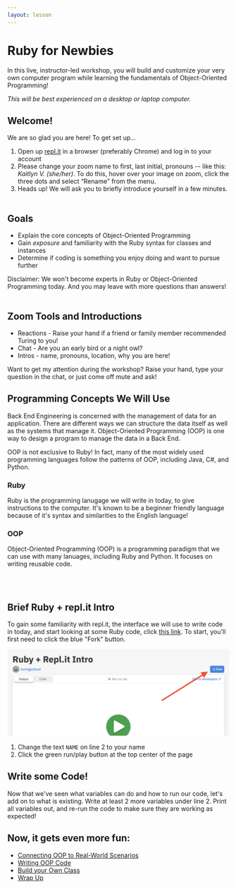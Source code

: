 ```yaml
---
layout: lesson
---
```


# Ruby for Newbies

In this live, instructor-led workshop, you will build and customize your very own computer program while learning the fundamentals of Object-Oriented Programming!

_This will be best experienced on a desktop or laptop computer._

## Welcome!

We are so glad you are here! To get set up...
1. Open up <a target="blank" href="http://repl.it/">repl.it</a> in a browser (preferably Chrome) and log in to your account
1. Please change your zoom name to first, last initial, pronouns -- like this: _Kaitlyn V. (she/her)_. To do this, hover over your image on zoom, click the three dots and select “Rename” from the menu.
1. Heads up! We will ask you to briefly introduce yourself in a few minutes.
<br><br>

## Goals

- Explain the core concepts of Object-Oriented Programming
- Gain _exposure_ and familiarity with the Ruby syntax for classes and instances
- Determine if coding is something you enjoy doing and want to pursue further

Disclaimer: We won't become experts in Ruby or Object-Oriented Programming today. And you may leave with more questions than answers!
<br><br>

## Zoom Tools and Introductions
- Reactions - Raise your hand if a friend or family member recommended Turing to you!
- Chat - Are you an early bird or a night owl?
- Intros - name, pronouns, location, why you are here!

Want to get my attention during the workshop? Raise your hand, type your question in the chat, or just come off mute and ask!

## Programming Concepts We Will Use

Back End Engineering is concerned with the management of data for an application. There are different ways we can structure the data itself as well as the systems that manage it. Object-Oriented Programming (OOP) is one way to design a program to manage the data in a Back End.

OOP is not exclusive to Ruby! In fact, many of the most widely used programming languages follow the patterns of OOP, including Java, C#, and Python.

<section class="data-type-cards language-cards">
  <div>
    <h3>Ruby</h3>
    <p>Ruby is the programming lanugage we will write in today, to give instructions to the computer. It's known to be a beginner friendly language because of it's syntax and similarities to the English language!</p>
  </div>
  <div>
    <h3>OOP</h3>
    <p>Object-Oriented Programming (OOP) is a programming paradigm that we can use with many lanuages, including Ruby and Python. It focuses on writing reusable code.</p>
  </div>
</section>
<br><br>

## Brief Ruby + repl.it Intro

To gain some familiarity with repl.it, the interface we will use to write code in today, and start looking at some Ruby code, click <a target="blank" href="https://repl.it/@turingschool/Ruby-Replit-Intro#main.rb">this link</a>. To start, you'll first need to click the blue "Fork" button.

![Screenshot of repl interface with arrow pointing to top right corner, fork button](./assets/repl-fork.png)

1. Change the text `NAME` on line 2 to your name
1. Click the green run/play button at the top center of the page

<div class="try-it-new">
  <h2>Write some Code!</h2>
  <p>Now that we've seen what variables can do and how to run our code, let's add on to what is existing. Write at least 2 more variables under line 2. Print all variables out, and re-run the code to make sure they are working as expected!</p>
</div>

## Now, it gets even more fun:
- [Connecting OOP to Real-World Scenarios](./oop)
- [Writing OOP Code](./oop-code)
- [Build your Own Class](./byoc)
- [Wrap Up](./wrap-up)
